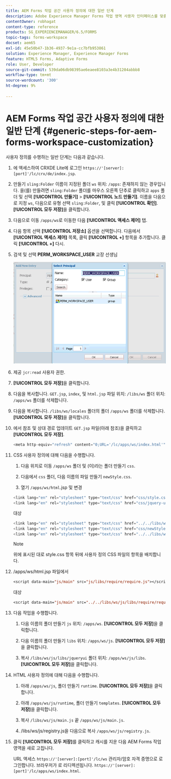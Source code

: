 ```yaml
---
title: AEM Forms 작업 공간 사용자 정의에 대한 일반 단계
description: Adobe Experience Manager Forms 작업 영역 사용자 인터페이스를 맞춤화하는 방법
contentOwner: robhagat
content-type: reference
products: SG_EXPERIENCEMANAGER/6.5/FORMS
topic-tags: forms-workspace
docset: aem65
exl-id: 45e50b47-1b36-4937-9e1a-cc7bfb953861
solution: Experience Manager, Experience Manager Forms
feature: HTML5 Forms, Adaptive Forms
role: User, Developer
source-git-commit: 539da06db98395ae6eaee8103a3e4b31204abbb8
workflow-type: tm+mt
source-wordcount: '300'
ht-degree: 9%

---
```


# AEM Forms 작업 공간 사용자 정의에 대한 일반 단계 {#generic-steps-for-aem-forms-workspace-customization}

사용자 정의를 수행하는 일반 단계는 다음과 같습니다.

1. 에 액세스하여 CRXDE Lite에 로그인 `https://'[server]:[port]'/lc/crx/de/index.jsp`.
1. 만들기 `sling:Folder` 이름이 지정된 폴더 `ws` 위치: `/apps`: 존재하지 않는 경우입니다. 을(를) 만들려면 `sling:Folder` 폴더를 마우스 오른쪽 단추로 클릭하고 `apps` 폴더 및 선택 **[!UICONTROL 만들기]** > **[!UICONTROL 노드 만들기]**. 이름을 다음으로 지정 `ws`, 다음으로 유형 선택 `sling:Folder`, 및 클릭 **[!UICONTROL 확인]**. **[!UICONTROL 모두 저장]**&#x200B;을 클릭합니다.
1. 다음으로 이동 `/apps/ws`로 이동한 다음 **[!UICONTROL 액세스 제어]** 탭.
1. 다음 항목 선택 **[!UICONTROL 저장소]** 옵션을 선택합니다. 다음에서 **[!UICONTROL 액세스 제어]** 목록, 클릭 **[!UICONTROL +]** 항목을 추가합니다. 클릭 **[!UICONTROL +]** 다시.
1. 검색 및 선택 **PERM_WORKSPACE_USER** 교장 선생님

   ![HTML 작업 영역을 사용자 정의하는 일반 단계의 일부로 PERM_WORKSPACE_USER 주도자를 선택합니다.](assets/perm_workspace_user.png)

1. 제공 `jcr:read` 사용자 권한.
1. **[!UICONTROL 모두 저장]**&#x200B;을 클릭합니다.
1. 다음을 복사합니다. `GET.jsp`, `index`, 및 `html.jsp` 파일 위치: `/libs/ws` 폴더 위치: `/apps/ws` 폴더를 삭제합니다.
1. 다음을 복사합니다. `/libs/ws/locales` 폴더의 폴더 `/apps/ws` 폴더를 삭제합니다. **[!UICONTROL 모두 저장]**&#x200B;을 클릭합니다.
1. 에서 참조 및 상대 경로 업데이트 `GET.jsp` 파일(아래 참조)을 클릭하고 **[!UICONTROL 모두 저장]**.

   ```javascript
   <meta http-equiv="refresh" content="0;URL='/lc/apps/ws/index.html'" />
   ```

1. CSS 사용자 정의에 대해 다음을 수행합니다.

   1. 다음 위치로 이동 `/apps/ws` 폴더 및 (이)라는 폴더 만들기 `css`.

   1. 다음에서 `css` 폴더, 다음 이름의 파일 만들기 `newStyle.css`.

   1. 열기 `/apps/ws/html`.jsp 및 변경

   ```javascript
   <link lang="en" rel="stylesheet" type="text/css" href="css/style.css" />
   <link lang="en" rel="stylesheet" type="text/css" href="css/jquery-ui.css"/>
   ```

   대상

   ```javascript
   <link lang="en" rel="stylesheet" type="text/css" href="../../libs/ws/css/style.css" />
   <link lang="en" rel="stylesheet" type="text/css" href="css/newStyle.css" />
   <link lang="en" rel="stylesheet" type="text/css" href="../../libs/ws/css/jquery-ui.css"/>
   ```

   >[!NOTE]
   >
   >위에 표시된 대로 style.css 항목 뒤에 사용자 정의 CSS 파일의 항목을 배치합니다.

1. /apps/ws/html.jsp 파일에서

   ```jsp
   <script data-main="js/main" src="js/libs/require/require.js"></script>
   ```

   대상

   ```jsp
   <script data-main="js/main" src="../../libs/ws/js/libs/require/require.js"></script>
   ```

1. 다음 작업을 수행합니다.

   1. 다음 이름의 폴더 만들기 `js` 위치: `/apps/ws`. **[!UICONTROL 모두 저장]**&#x200B;을 클릭합니다.

   1. 다음 이름의 폴더 만들기 `libs` 위치: `/apps/ws/js`. **[!UICONTROL 모두 저장]**&#x200B;을 클릭합니다.

   1. 복사 `/libs/ws/js/libs/jqueryui` 폴더 위치: `/apps/ws/js/libs`. **[!UICONTROL 모두 저장]**&#x200B;을 클릭합니다.

1. HTML 사용자 정의에 대해 다음을 수행합니다.

   1. 아래 `/apps/ws/js`, 폴더 만들기 `runtime`. **[!UICONTROL 모두 저장]**&#x200B;을 클릭합니다.

   1. 아래 `/apps/ws/js/runtime`, 폴더 만들기 `templates`. **[!UICONTROL 모두 저장]**&#x200B;을 클릭합니다.

   1. 복사 `/libs/ws/js/main.js` 끝 `/apps/ws/js/main.js`.

   1. /libs/ws/js/registry.js을 다음으로 복사 `/apps/ws/js/registry.js`.

1. 클릭 **[!UICONTROL 모두 저장]**&#x200B;를 클릭하고 캐시를 지운 다음 AEM Forms 작업 영역을 새로 고칩니다.

   URL 액세스 `https://'[server]:[port]'/lc/ws` 관리자/암호 자격 증명으로 로그인합니다. 브라우저가 로 리디렉션됩니다. `https://'[server]:[port]'/lc/apps/ws/index.html`.
